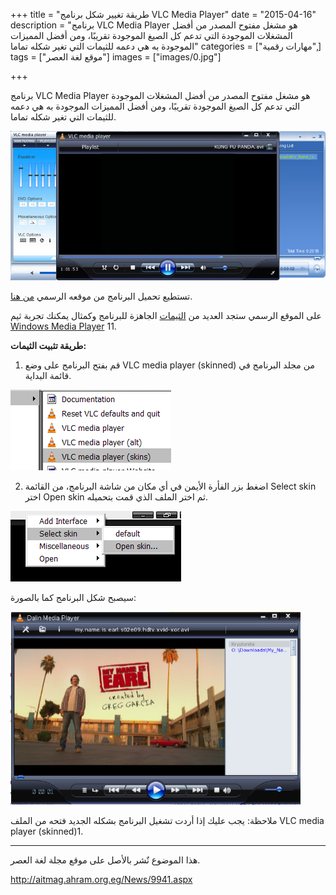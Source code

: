 +++
title = "طريقة تغيير شكل برنامج VLC Media Player"
date = "2015-04-16"
description = "برنامج VLC Media Player هو مشغل مفتوح المصدر من أفضل المشغلات الموجودة التي تدعم كل الصيغ الموجودة تقريبًا، ومن أفضل المميزات الموجودة به هي دعمه للثيمات التي تغير شكله تماما"
categories = ["مهارات رقمية",]
tags = ["موقع لغة العصر"]
images = ["images/0.jpg"]

+++

برنامج VLC Media Player هو مشغل مفتوح المصدر من أفضل المشغلات الموجودة التي تدعم كل الصيغ الموجودة تقريبًا، ومن أفضل المميزات الموجودة به هي دعمه للثيمات التي تغير شكله تماما.

![0](images/0.jpg)



تستطيع تحميل البرنامج من موقعه الرسمي [من هنا](http://www.videolan.org/vlc/).


على الموقع الرسمي ستجد العديد من [الثيمات](http://www.videolan.org/vlc/skins.php) الجاهزة للبرنامج وكمثال يمكنك تجربة ثيم [Windows Media Player](http://www.videolan.org/vlc/download-skins2.go.php?url=WMP11.vlt) 11.


**طريقة تثبيت الثيمات:**


1. قم بفتح البرنامج على وضع VLC media player (skinned) من مجلد البرنامج في قائمة البداية.



![1](images/1.png)


2. اضغط بزر الفأرة الأيمن في أي مكان من شاشة البرنامج، من القائمة Select skin اختر Open skin ثم اختر الملف الذي قمت بتحميله.



![2](images/2.png)


سيصبح شكل البرنامج كما بالصورة:

![3](images/3.png)


ملاحظة: يجب عليك إذا أردت تشغيل البرنامج بشكله الجديد فتحه من الملف VLC media player (skinned)1.

---
هذا الموضوع نٌشر باﻷصل على موقع مجلة لغة العصر.

http://aitmag.ahram.org.eg/News/9941.aspx